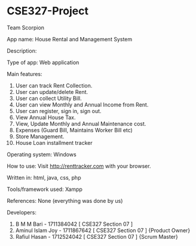 # CSE327-Project

Team Scorpion

App name: House Rental and Management System

Description: 

Type of app: Web application

Main features:

01. User can track Rent Collection.
02. User can update/delete Rent. 
03. User can collect Utility Bill.
04. User can view Monthly and Annual Income from Rent.
05. User can register, sign in, sign out.
06. View Annual House Tax.
07. View, Update Monthly and Annual Maintenance cost.
08. Expenses (Guard Bill, Maintains Worker Bill etc)
09. Store Management.
10. House Loan installment tracker

Operating system: Windows

How to use: Visit http://renttracker.com with your browser.

Written in: html, java, css, php

Tools/framework used: Xampp

References: None (everything was done by us)

Developers: 
1. B M M Bari 		- 1711384042 	[ CSE327 Section 07 ]	
2. Aminul Islam Joy 	- 1711867642	[ CSE327 Section 07 ]	{Product Owner}
3. Rafiul Hasan 	- 1712524042	[ CSE327 Section 07 ]	{Scrum Master}


